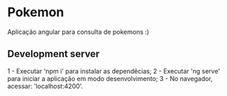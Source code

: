 # Pokemon

Aplicação angular para consulta de pokemons :)

## Development server

 1 - Executar 'npm i' para instalar as dependêcias;
 2 - Executar 'ng serve' para iniciar a aplicação em modo desenvolvimento;
 3 - No navegador, acessar: 'localhost:4200'.

